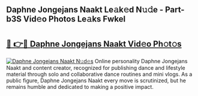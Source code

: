 ## Daphne Jongejans Naakt Le𝚊k𝚎d N𝚞𝚍e - Part-b3S Vid𝚎o Photos Le𝚊ks Fwkel

# <h2><a href="http://fbaaye3.evod.top/?m=Daphne+Jongejans+Naakt">🔗 👉🔴 Daphne Jongejans Naakt Vid𝚎o Ph𝚘t𝚘s</a></h2>

[![Daphne Jongejans Naakt N𝚞d𝚎s](https://i.imgur.com/8V9OHl7.gif)](http://fbaaye3.evod.top/?m=Daphne+Jongejans+Naakt)
Online personality Daphne Jongejans Naakt and content creator, recognized for publishing dance and lifestyle material through solo and collaborative dance routines and mini vlogs. As a public figure, Daphne Jongejans Naakt every move is scrutinized, but he remains humble and dedicated to making a positive impact. 
